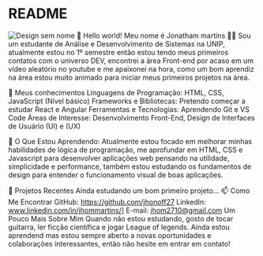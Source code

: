 # README
![Design sem nome](https://github.com/jhonoff27/README/assets/95887903/8a423516-3527-45af-8196-f86492b8f1d4)
👋 Hello world! Meu nome é Jonatham martins
👨‍💻 Sou um estudante de Análise e Desenvolvimento de Sistemas na UNIP, atualmente estou no 1º semestre então estou tendo meus primeiros contatos com o universo DEV, encontrei a área Front-end por acaso em um vídeo aleatório no youtube e me apaixonei na hora,  como um bom aprendiz na área estou muito animado para iniciar meus primeiros projetos na área.

🚀 Meus conhecimentos
Linguagens de Programação: HTML, CSS, JavaScript (Nível básico)
Frameworks e Bibliotecas: Pretendo começar a estudar React e Angular
Ferramentas e Tecnologias: Aprendendo Git e VS Code
Áreas de Interesse: Desenvolvimento Front-End, Design de Interfaces de Usuário (UI) e (UX)

🌱 O Que Estou Aprendendo:
Atualmente estou focado em melhorar minhas habilidades de lógica de programação, me aprofundar em HTML, CSS e Javascript para desenvolver aplicações web pensando na utilidade, simplicidade e performance, também estou estudando os fundamentos de design para entender o funcionamento visual de boas aplicações.

🔭 Projetos Recentes
Ainda estudando um bom primeiro projeto...
📫 Como Me Encontrar
GitHub: https://github.com/jhonoff27
LinkedIn: www.linkedin.com/in/jhommartins/]
E-mail: jhom2710@gmail.com
Um Pouco Mais Sobre Mim
Quando não estou estudando, gosto de tocar guitarra, ler ficção científica e jogar League of legends. Ainda estou aprendend mas estou sempre aberto a novas oportunidades e colaborações interessantes, então não hesite em entrar em contato!


